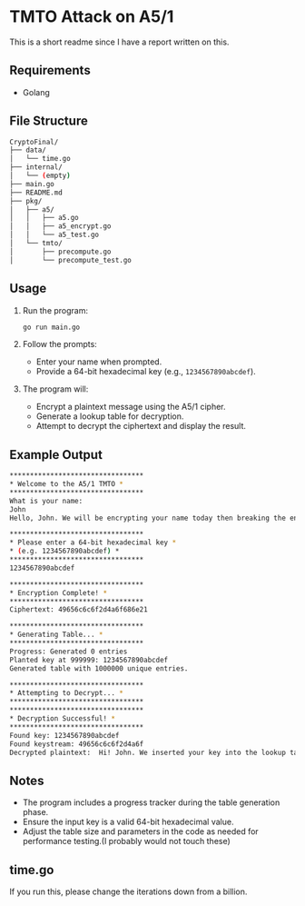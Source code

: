 # TMTO Attack on A5/1

This is a short readme since I have a report written on this.

## Requirements
- Golang

## File Structure

```bash
CryptoFinal/
├── data/
│   └── time.go
├── internal/
│   └── (empty)
├── main.go
├── README.md
├── pkg/
│   ├── a5/
│   │   ├── a5.go
│   │   ├── a5_encrypt.go
│   │   └── a5_test.go
│   └── tmto/
│       ├── precompute.go
│       └── precompute_test.go

```

## Usage
1. Run the program:
   ```bash
   go run main.go
   ```
2. Follow the prompts:
   - Enter your name when prompted.
   - Provide a 64-bit hexadecimal key (e.g., `1234567890abcdef`).

3. The program will:
   - Encrypt a plaintext message using the A5/1 cipher.
   - Generate a lookup table for decryption.
   - Attempt to decrypt the ciphertext and display the result.

## Example Output
```bash
*********************************
* Welcome to the A5/1 TMTO *
*********************************
What is your name:
John
Hello, John. We will be encrypting your name today then breaking the encryption.

*********************************
* Please enter a 64-bit hexadecimal key *
* (e.g. 1234567890abcdef) *
*********************************
1234567890abcdef

*********************************
* Encryption Complete! *
*********************************
Ciphertext: 49656c6c6f2d4a6f686e21

*********************************
* Generating Table... *
*********************************
Progress: Generated 0 entries
Planted key at 999999: 1234567890abcdef
Generated table with 1000000 unique entries.

*********************************
* Attempting to Decrypt... *
*********************************
*********************************
* Decryption Successful! *
*********************************
Found key: 1234567890abcdef
Found keystream: 49656c6c6f2d4a6f
Decrypted plaintext:  Hi! John. We inserted your key into the lookup table to save time.
```

## Notes
- The program includes a progress tracker during the table generation phase.
- Ensure the input key is a valid 64-bit hexadecimal value.
- Adjust the table size and parameters in the code as needed for performance testing.(I probably would not touch these)

## time.go
If you run this, please change the iterations down from a billion.
